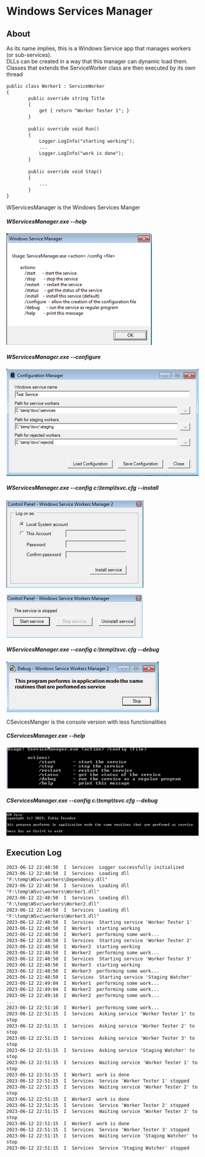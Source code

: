 # Windows Services Manager

## About
As its name implies, this is a Windows Service app that manages workers (or sub-services).
<br />DLLs can be created in a way that this manager can dynamic load them.
<br />Classes that extends the ServiceWorker class are then executed by its own thread
```
public class Worker1 : ServiceWorker
{
        public override string Title
        {
            get { return "Worker Tester 1"; }
        }

        public override void Run()
        {
            Logger.LogInfo("starting working");
            ...
            Logger.LogInfo("work is done");
        }

        public override void Stop()
        {
            ...
        }
}
```
WServicesManager is the Windows Services Manger 

##### WServicesManager.exe --help

![](/Docs/help.png "Service help message")

##### WServicesManager.exe --configure

![](/Docs/configuration.png "Service configuration")

##### WServicesManager.exe --config c:\temp\tsvc.cfg --install

![](/Docs/installation.png "Service installation")

![](/Docs/control_panel.png "Service control")

##### WServicesManager.exe --config c:\temp\tsvc.cfg --debug

![](/Docs/debug.png "Service debug mode")

CSevicesManger is the console version with less functionalities

##### CServicesManager.exe --help

![](/Docs/help_console.png "Service help message")

##### CServicesManager.exe --config c:\temp\tsvc.cfg --debug

![](/Docs/debug_console.png "Service debug mode")

## Execution Log
```
2023-06-12 22:48:50  I  Services  Logger successfully initialized
2023-06-12 22:48:50  I  Services  Loading dll "F:\temp\WSvc\workers\Dependency.dll"
2023-06-12 22:48:50  I  Services  Loading dll "F:\temp\WSvc\workers\Worker1.dll"
2023-06-12 22:48:50  I  Services  Loading dll "F:\temp\WSvc\workers\Worker2.dll"
2023-06-12 22:48:50  I  Services  Loading dll "F:\temp\WSvc\workers\Worker3.dll"
2023-06-12 22:48:50  I  Services  Starting service 'Worker Tester 1'
2023-06-12 22:48:50  I  Worker1  starting working
2023-06-12 22:48:50  I  Worker1  performing some work...
2023-06-12 22:48:50  I  Services  Starting service 'Worker Tester 2'
2023-06-12 22:48:50  I  Worker2  starting working
2023-06-12 22:48:50  I  Worker2  performing some work...
2023-06-12 22:48:50  I  Services  Starting service 'Worker Tester 3'
2023-06-12 22:48:50  I  Worker3  starting working
2023-06-12 22:48:50  I  Worker3  performing some work...
2023-06-12 22:48:50  I  Services  Starting service 'Staging Watcher'
2023-06-12 22:49:04  I  Worker1  performing some work...
2023-06-12 22:49:04  I  Worker2  performing some work...
2023-06-12 22:49:18  I  Worker2  performing some work...
...
2023-06-12 22:51:10  I  Worker1  performing some work...
2023-06-12 22:51:15  I  Services  Asking service 'Worker Tester 1' to stop
2023-06-12 22:51:15  I  Services  Asking service 'Worker Tester 2' to stop
2023-06-12 22:51:15  I  Services  Asking service 'Worker Tester 3' to stop
2023-06-12 22:51:15  I  Services  Asking service 'Staging Watcher' to stop
2023-06-12 22:51:15  I  Services  Waiting service 'Worker Tester 1' to stop
2023-06-12 22:51:15  I  Worker1  work is done
2023-06-12 22:51:15  I  Services  Service 'Worker Tester 1' stopped
2023-06-12 22:51:15  I  Services  Waiting service 'Worker Tester 2' to stop
2023-06-12 22:51:15  I  Worker2  work is done
2023-06-12 22:51:15  I  Services  Service 'Worker Tester 2' stopped
2023-06-12 22:51:15  I  Services  Waiting service 'Worker Tester 3' to stop
2023-06-12 22:51:15  I  Worker3  work is done
2023-06-12 22:51:15  I  Services  Service 'Worker Tester 3' stopped
2023-06-12 22:51:15  I  Services  Waiting service 'Staging Watcher' to stop
2023-06-12 22:51:15  I  Services  Service 'Staging Watcher' stopped

```
